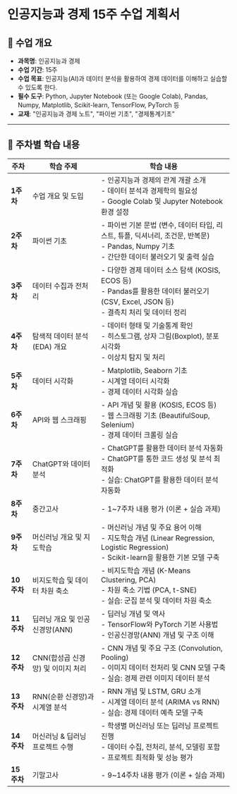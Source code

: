 # 인공지능과 경제 15주 수업 계획서

## 📌 수업 개요
- **과목명**: 인공지능과 경제
- **수업 기간**: 15주
- **수업 목표**: 인공지능(AI)과 데이터 분석을 활용하여 경제 데이터를 이해하고 실습할 수 있도록 한다.
- **필수 도구**: Python, Jupyter Notebook (또는 Google Colab), Pandas, Numpy, Matplotlib, Scikit-learn, TensorFlow, PyTorch 등
- **교재**: "인공지능과 경제 노트", "파이썬 기초", "경제통계기초"

---

## 📌 주차별 학습 내용

| **주차** | **학습 주제** | **학습 내용** |
|---------|-------------|--------------|
| **1주차** | 수업 개요 및 도입 | - 인공지능과 경제의 관계 개괄 소개 <br> - 데이터 분석과 경제학의 필요성 <br> - Google Colab 및 Jupyter Notebook 환경 설정 |
| **2주차** | 파이썬 기초 | - 파이썬 기본 문법 (변수, 데이터 타입, 리스트, 튜플, 딕셔너리, 조건문, 반복문) <br> - Pandas, Numpy 기초 <br> - 간단한 데이터 불러오기 및 출력 실습 |
| **3주차** | 데이터 수집과 전처리 | - 다양한 경제 데이터 소스 탐색 (KOSIS, ECOS 등) <br> - Pandas를 활용한 데이터 불러오기 (CSV, Excel, JSON 등) <br> - 결측치 처리 및 데이터 정리 |
| **4주차** | 탐색적 데이터 분석(EDA) 개요 | - 데이터 형태 및 기술통계 확인 <br> - 히스토그램, 상자 그림(Boxplot), 분포 시각화 <br> - 이상치 탐지 및 처리 |
| **5주차** | 데이터 시각화 | - Matplotlib, Seaborn 기초 <br> - 시계열 데이터 시각화 <br> - 경제 데이터 시각화 실습 |
| **6주차** | API와 웹 스크래핑 | - API 개념 및 활용 (KOSIS, ECOS 등) <br> - 웹 스크래핑 기초 (BeautifulSoup, Selenium) <br> - 경제 데이터 크롤링 실습 |
| **7주차** | ChatGPT와 데이터 분석 | - ChatGPT를 활용한 데이터 분석 자동화 <br> - ChatGPT를 통한 코드 생성 및 분석 최적화 <br> - 실습: ChatGPT를 활용한 데이터 분석 자동화 |
| **8주차** | 중간고사 | - 1~7주차 내용 평가 (이론 + 실습 과제) |
| **9주차** | 머신러닝 개요 및 지도학습 | - 머신러닝 개념 및 주요 용어 이해 <br> - 지도학습 개념 (Linear Regression, Logistic Regression) <br> - Scikit-learn을 활용한 기본 모델 구축 |
| **10주차** | 비지도학습 및 데이터 차원 축소 | - 비지도학습 개념 (K-Means Clustering, PCA) <br> - 차원 축소 기법 (PCA, t-SNE) <br> - 실습: 군집 분석 및 데이터 차원 축소 |
| **11주차** | 딥러닝 개요 및 인공신경망(ANN) | - 딥러닝 개념 및 역사 <br> - TensorFlow와 PyTorch 기본 사용법 <br> - 인공신경망(ANN) 개념 및 구조 이해 |
| **12주차** | CNN(합성곱 신경망) 및 이미지 처리 | - CNN 개념 및 주요 구조 (Convolution, Pooling) <br> - 이미지 데이터 전처리 및 CNN 모델 구축 <br> - 실습: 경제 관련 이미지 데이터 분석 |
| **13주차** | RNN(순환 신경망)과 시계열 분석 | - RNN 개념 및 LSTM, GRU 소개 <br> - 시계열 데이터 분석 (ARIMA vs RNN) <br> - 실습: 경제 데이터 예측 모델 구축 |
| **14주차** | 머신러닝 & 딥러닝 프로젝트 수행 | - 학생별 머신러닝 또는 딥러닝 프로젝트 진행 <br> - 데이터 수집, 전처리, 분석, 모델링 포함 <br> - 프로젝트 최적화 및 성능 평가 |
| **15주차** | 기말고사 | - 9~14주차 내용 평가 (이론 + 실습 과제) |

